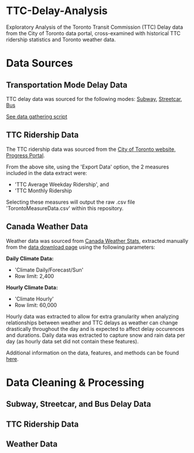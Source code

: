 # TTC-Delay-Analysis
Exploratory Analysis of the Toronto Transit Commission (TTC) Delay data from the City of Toronto data portal, cross-examined with historical TTC ridership statistics and Toronto weather data.

# Data Sources

## Transportation Mode Delay Data
TTC delay data was sourced for the following modes: [Subway](https://open.toronto.ca/dataset/ttc-subway-delay-data/), [Streetcar](https://open.toronto.ca/dataset/ttc-streetcar-delay-data/), [Bus](https://open.toronto.ca/dataset/ttc-bus-delay-data/)

[See data gathering script](https://github.com/Patrickdg/TTC-Delay-Analysis/blob/master/data_gathering.py)

## TTC Ridership Data
The TTC ridership data was sourced from the [City of Toronto website, Progress Portal](https://www.toronto.ca/city-government/data-research-maps/toronto-progress-portal/).

From the above site, using the 'Export Data' option, the 2 measures included in the data extract were:
- 'TTC Average Weekday Ridership', and
- 'TTC Monthly Ridership

Selecting these measures will output the raw .csv file 'TorontoMeasureData.csv' within this repository.

## Canada Weather Data
Weather data was sourced from [Canada Weather Stats](https://www.weatherstats.ca/), extracted manually from the [data download page](https://toronto.weatherstats.ca/download.html) using the following parameters:

**Daily Climate Data:**
- 'Climate Daily/Forecast/Sun'
- Row limit: 2,400

**Hourly Climate Data:**
- 'Climate Hourly'
- Row limit: 60,000

Hourly data was extracted to allow for extra granularity when analyzing relationships between weather and TTC delays as weather can change drastically throughout the day and is expected to affect delay occurences and durations.
Daily data was extracted to capture snow and rain data per day (as hourly data set did not contain these features).

Additional information on the data, features, and methods can be found [here](https://www.weatherstats.ca/faq/).

# Data Cleaning & Processing

## Subway, Streetcar, and Bus Delay Data

## TTC Ridership Data

## Weather Data



